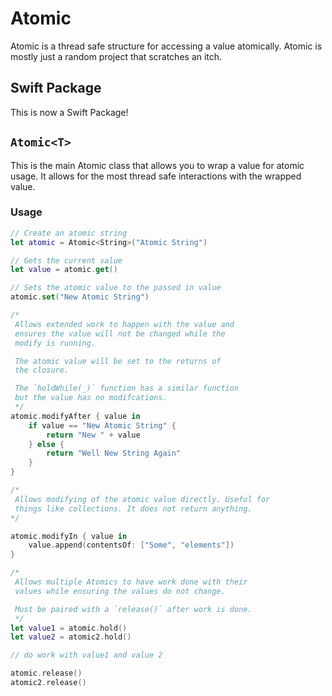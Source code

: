 # Atomic

Atomic is a thread safe structure for accessing a value atomically. Atomic is mostly just a random project that scratches an itch.

## Swift Package

This is now a Swift Package!

## `Atomic<T>`

This is the main Atomic class that allows you to wrap a value for atomic usage. It allows for the most thread safe interactions with the wrapped value.

### Usage

```swift
// Create an atomic string
let atomic = Atomic<String>("Atomic String")

// Gets the current value
let value = atomic.get()

// Sets the atomic value to the passed in value
atomic.set("New Atomic String")

/*
 Allows extended work to happen with the value and
 ensures the value will not be changed while the
 modify is running.

 The atomic value will be set to the returns of
 the closure.

 The `holdWhile(_)` function has a similar function
 but the value has no modifcations.
 */
atomic.modifyAfter { value in
    if value == "New Atomic String" {
        return "New " + value
    } else {
        return "Well New String Again"
    }
}

/*
 Allows modifying of the atomic value directly. Useful for
 things like collections. It does not return anything.
*/

atomic.modifyIn { value in
    value.append(contentsOf: ["Some", "elements"])
}

/*
 Allows multiple Atomics to have work done with their
 values while ensuring the values do not change.

 Must be paired with a `release()` after work is done.
 */
let value1 = atomic.hold()
let value2 = atomic2.hold()

// do work with value1 and value 2

atomic.release()
atomic2.release()

```
